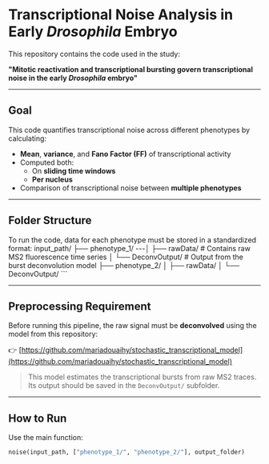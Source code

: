 # Transcriptional Noise Analysis in Early *Drosophila* Embryo

This repository contains the code used in the study:

**"Mitotic reactivation and transcriptional bursting govern transcriptional noise in the early *Drosophila* embryo"**

---

## Goal

This code quantifies transcriptional noise across different phenotypes by calculating:

- **Mean**, **variance**, and **Fano Factor (FF)** of transcriptional activity
- Computed both:
  - On **sliding time windows**
  - **Per nucleus**
- Comparison of transcriptional noise between **multiple phenotypes**

---

## Folder Structure

To run the code, data for each phenotype must be stored in a standardized format:
input_path/ 
├── phenotype_1/ ---│ ├── rawData/ # Contains raw MS2 fluorescence time series │ └── DeconvOutput/ # Output from the burst deconvolution model ├── phenotype_2/ │ ├── rawData/ │ └── DeconvOutput/ ``` </pre>

---

##  Preprocessing Requirement

Before running this pipeline, the raw signal must be **deconvolved** using the model from this repository:

👉 [https://github.com/mariadouaihy/stochastic_transcriptional_model](https://github.com/mariadouaihy/stochastic_transcriptional_model)

> This model estimates the transcriptional bursts from raw MS2 traces.  
> Its output should be saved in the `DeconvOutput/` subfolder.

---

##  How to Run

Use the main function:

```python
noise(input_path, ["phenotype_1/", "phenotype_2/"], output_folder)
